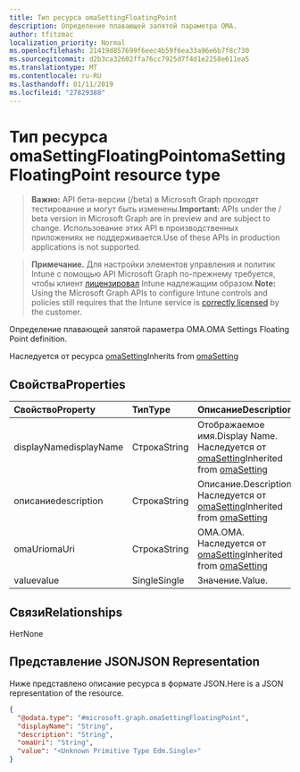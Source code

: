 ```yaml
---
title: Тип ресурса omaSettingFloatingPoint
description: Определение плавающей запятой параметра OMA.
author: tfitzmac
localization_priority: Normal
ms.openlocfilehash: 21419d857699f6eec4b59f6ea33a96e6b7f8c730
ms.sourcegitcommit: d2b3ca32602ffa76cc7925d7f4d1e2258e611ea5
ms.translationtype: MT
ms.contentlocale: ru-RU
ms.lasthandoff: 01/11/2019
ms.locfileid: "27829388"
---
```

# <a name="omasettingfloatingpoint-resource-type"></a><span data-ttu-id="57e1b-103">Тип ресурса omaSettingFloatingPoint</span><span class="sxs-lookup"><span data-stu-id="57e1b-103">omaSettingFloatingPoint resource type</span></span>

> <span data-ttu-id="57e1b-104">**Важно:** API бета-версии (/beta) в Microsoft Graph проходят тестирование и могут быть изменены.</span><span class="sxs-lookup"><span data-stu-id="57e1b-104">**Important:** APIs under the / beta version in Microsoft Graph are in preview and are subject to change.</span></span> <span data-ttu-id="57e1b-105">Использование этих API в производственных приложениях не поддерживается.</span><span class="sxs-lookup"><span data-stu-id="57e1b-105">Use of these APIs in production applications is not supported.</span></span>

> <span data-ttu-id="57e1b-106">**Примечание.** Для настройки элементов управления и политик Intune с помощью API Microsoft Graph по-прежнему требуется, чтобы клиент [лицензировал](https://go.microsoft.com/fwlink/?linkid=839381) Intune надлежащим образом.</span><span class="sxs-lookup"><span data-stu-id="57e1b-106">**Note:** Using the Microsoft Graph APIs to configure Intune controls and policies still requires that the Intune service is [correctly licensed](https://go.microsoft.com/fwlink/?linkid=839381) by the customer.</span></span>

<span data-ttu-id="57e1b-107">Определение плавающей запятой параметра OMA.</span><span class="sxs-lookup"><span data-stu-id="57e1b-107">OMA Settings Floating Point definition.</span></span>

<span data-ttu-id="57e1b-108">Наследуется от ресурса [omaSetting](../resources/intune-deviceconfig-omasetting.md)</span><span class="sxs-lookup"><span data-stu-id="57e1b-108">Inherits from [omaSetting](../resources/intune-deviceconfig-omasetting.md)</span></span>

## <a name="properties"></a><span data-ttu-id="57e1b-109">Свойства</span><span class="sxs-lookup"><span data-stu-id="57e1b-109">Properties</span></span>
|<span data-ttu-id="57e1b-110">Свойство</span><span class="sxs-lookup"><span data-stu-id="57e1b-110">Property</span></span>|<span data-ttu-id="57e1b-111">Тип</span><span class="sxs-lookup"><span data-stu-id="57e1b-111">Type</span></span>|<span data-ttu-id="57e1b-112">Описание</span><span class="sxs-lookup"><span data-stu-id="57e1b-112">Description</span></span>|
|:---|:---|:---|
|<span data-ttu-id="57e1b-113">displayName</span><span class="sxs-lookup"><span data-stu-id="57e1b-113">displayName</span></span>|<span data-ttu-id="57e1b-114">Строка</span><span class="sxs-lookup"><span data-stu-id="57e1b-114">String</span></span>|<span data-ttu-id="57e1b-115">Отображаемое имя.</span><span class="sxs-lookup"><span data-stu-id="57e1b-115">Display Name.</span></span> <span data-ttu-id="57e1b-116">Наследуется от [omaSetting](../resources/intune-deviceconfig-omasetting.md)</span><span class="sxs-lookup"><span data-stu-id="57e1b-116">Inherited from [omaSetting](../resources/intune-deviceconfig-omasetting.md)</span></span>|
|<span data-ttu-id="57e1b-117">описание</span><span class="sxs-lookup"><span data-stu-id="57e1b-117">description</span></span>|<span data-ttu-id="57e1b-118">Строка</span><span class="sxs-lookup"><span data-stu-id="57e1b-118">String</span></span>|<span data-ttu-id="57e1b-119">Описание.</span><span class="sxs-lookup"><span data-stu-id="57e1b-119">Description.</span></span> <span data-ttu-id="57e1b-120">Наследуется от [omaSetting](../resources/intune-deviceconfig-omasetting.md)</span><span class="sxs-lookup"><span data-stu-id="57e1b-120">Inherited from [omaSetting](../resources/intune-deviceconfig-omasetting.md)</span></span>|
|<span data-ttu-id="57e1b-121">omaUri</span><span class="sxs-lookup"><span data-stu-id="57e1b-121">omaUri</span></span>|<span data-ttu-id="57e1b-122">Строка</span><span class="sxs-lookup"><span data-stu-id="57e1b-122">String</span></span>|<span data-ttu-id="57e1b-123">OMA.</span><span class="sxs-lookup"><span data-stu-id="57e1b-123">OMA.</span></span> <span data-ttu-id="57e1b-124">Наследуется от [omaSetting](../resources/intune-deviceconfig-omasetting.md)</span><span class="sxs-lookup"><span data-stu-id="57e1b-124">Inherited from [omaSetting](../resources/intune-deviceconfig-omasetting.md)</span></span>|
|<span data-ttu-id="57e1b-125">value</span><span class="sxs-lookup"><span data-stu-id="57e1b-125">value</span></span>|<span data-ttu-id="57e1b-126">Single</span><span class="sxs-lookup"><span data-stu-id="57e1b-126">Single</span></span>|<span data-ttu-id="57e1b-127">Значение.</span><span class="sxs-lookup"><span data-stu-id="57e1b-127">Value.</span></span>|

## <a name="relationships"></a><span data-ttu-id="57e1b-128">Связи</span><span class="sxs-lookup"><span data-stu-id="57e1b-128">Relationships</span></span>
<span data-ttu-id="57e1b-129">Нет</span><span class="sxs-lookup"><span data-stu-id="57e1b-129">None</span></span>
## <a name="json-representation"></a><span data-ttu-id="57e1b-130">Представление JSON</span><span class="sxs-lookup"><span data-stu-id="57e1b-130">JSON Representation</span></span>
<span data-ttu-id="57e1b-131">Ниже представлено описание ресурса в формате JSON.</span><span class="sxs-lookup"><span data-stu-id="57e1b-131">Here is a JSON representation of the resource.</span></span>
<!-- {
  "blockType": "resource",
  "@odata.type": "microsoft.graph.omaSettingFloatingPoint"
}
-->
``` json
{
  "@odata.type": "#microsoft.graph.omaSettingFloatingPoint",
  "displayName": "String",
  "description": "String",
  "omaUri": "String",
  "value": "<Unknown Primitive Type Edm.Single>"
}
```






